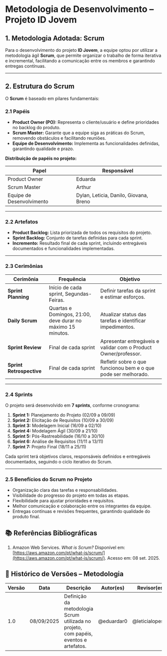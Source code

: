 # Metodologia de Desenvolvimento – Projeto ID Jovem

## 1. Metodologia Adotada: Scrum

Para o desenvolvimento do projeto **ID Jovem**, a equipe optou por utilizar a metodologia ágil **Scrum**, que permite organizar o trabalho de forma iterativa e incremental, facilitando a comunicação entre os membros e garantindo entregas contínuas.



---

## 2. Estrutura do Scrum

O **Scrum** é baseado em pilares fundamentais:

### 2.1 Papéis
- **Product Owner (PO):** Representa o cliente/usuário e define prioridades no backlog do produto.  
- **Scrum Master:** Garante que a equipe siga as práticas do Scrum, removendo obstáculos e facilitando reuniões.  
- **Equipe de Desenvolvimento:** Implementa as funcionalidades definidas, garantindo qualidade e prazo.

**Distribuição de papéis no projeto:**

| Papel | Responsável |
|-------|------------|
| Product Owner | Eduarda |
| Scrum Master | Arthur |
| Equipe de Desenvolvimento | Dylan, Leticia, Danilo, Giovana, Breno |

---

### 2.2 Artefatos
- **Product Backlog:** Lista priorizada de todos os requisitos do projeto.  
- **Sprint Backlog:** Conjunto de tarefas definidas para cada sprint.  
- **Incremento:** Resultado final de cada sprint, incluindo entregáveis documentados e funcionalidades implementadas.

---

### 2.3 Cerimônias
| Cerimônia | Frequência | Objetivo |
|-----------|-----------|---------|
| **Sprint Planning** | Início de cada sprint, Segundas-Feiras. | Definir tarefas da sprint e estimar esforços. |
| **Daily Scrum** | Quartas e Domingos, 21:00, deve durar no máximo 15 minutos. | Atualizar status das tarefas e identificar impedimentos. |
| **Sprint Review** | Final de cada sprint | Apresentar entregáveis e validar com o Product Owner/professor. |
| **Sprint Retrospective** | Final de cada sprint | Refletir sobre o que funcionou bem e o que pode ser melhorado. |

---

### 2.4 Sprints

O projeto será desenvolvido em **7 sprints**, conforme cronograma:

1. **Sprint 1:** Planejamento do Projeto (02/09 a 09/09)  
2. **Sprint 2:** Elicitação de Requisitos (10/09 a 30/09)  
3. **Sprint 3:** Modelagem Inicial (16/09 a 02/10)  
4. **Sprint 4:** Modelagem Ágil (30/09 a 21/10)  
5. **Sprint 5:** Pós-Rastreabilidade (16/10 a 30/10)  
6. **Sprint 6:** Análise de Requisitos (11/11 a 13/11)  
7. **Sprint 7:** Projeto Final (18/11 a 25/11)  

Cada sprint terá objetivos claros, responsáveis definidos e entregáveis documentados, seguindo o ciclo iterativo do Scrum.

---

### 2.5 Benefícios do Scrum no Projeto

- Organização clara das tarefas e responsabilidades.  
- Visibilidade do progresso do projeto em todas as etapas.  
- Flexibilidade para ajustar prioridades e requisitos.  
- Melhor comunicação e colaboração entre os integrantes da equipe.  
- Entregas contínuas e revisões frequentes, garantindo qualidade do produto final.


## 📚 Referências Bibliográficas

1. Amazon Web Services. *What is Scrum?* Disponível em: [https://aws.amazon.com/pt/what-is/scrum/](https://aws.amazon.com/pt/what-is/scrum/). Acesso em: 08 set. 2025.


## 📝 Histórico de Versões – Metodologia

| Versão | Data       | Descrição                                        | Autor(es)    | Revisor(es) |
|--------|-----------|-------------------------------------------------|-------------|-------------|
| 1.0    | 08/09/2025 | Definição da metodologia Scrum utilizada no projeto, com papéis, eventos e artefatos. | @eduardar0 | @leticialopes20 |
